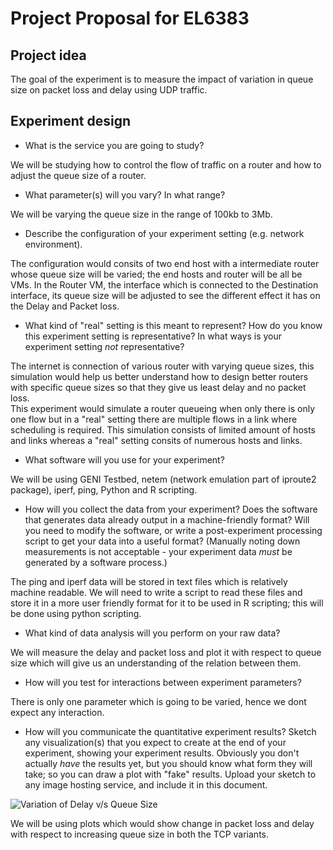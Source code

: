 Project Proposal for EL6383
===========================


## Project idea

The goal of the experiment is to measure the impact of variation in queue size on packet loss and delay using UDP traffic. 
 
## Experiment design

* What is the service you are going to study?

We will be studying how to control the flow of traffic on a router and how to adjust the queue size of a router.   

* What parameter(s) will you vary? In what range?

We will be varying the queue size in the range of 100kb to 3Mb.   

* Describe the configuration of your experiment setting (e.g. network environment).

The configuration would consits of two end host with a intermediate router whose queue size will be varied; the end hosts and router will be all be VMs. In the Router VM, the interface which is connected to the Destination interface, its queue size will be adjusted to see the different effect it has on the Delay and Packet loss.    

* What kind of "real" setting is this meant to represent? How do you know this experiment setting is representative? In what ways is your experiment setting *not* representative?

The internet is connection of various router with varying queue sizes, this simulation would help us better understand how to design better routers with specific queue sizes so that they give us least delay and no packet loss.   
This experiment would simulate a router queueing when only there is only one flow but in a "real" setting there are multiple flows in a link where scheduling is required. This simulation consists of limited amount of hosts and links whereas a "real" setting consits of numerous hosts and links.

* What software will you use for your experiment?

We will be using GENI Testbed, netem (network emulation part of iproute2 package), iperf, ping, Python and R scripting. 

* How will you collect the data from your experiment? Does the software that generates data already output in a machine-friendly format? Will you need to modify the software, or write a post-experiment processing script to get your data into a useful format? (Manually noting down measurements is not acceptable - your experiment data *must* be generated by a software process.)

The ping and iperf data will be stored in text files which is relatively machine readable. We will need to write a script to read these files and store it in a more user friendly format for it to be used in R scripting; this will be done using python scripting. 

* What kind of data analysis will you perform on your raw data?

We will measure the delay and packet loss and plot it with respect to queue size which will give us an understanding of the relation between them. 

* How will you test for interactions between experiment parameters?

There is only one parameter which is going to be varied, hence we dont expect any interaction.  

* How will you communicate the quantitative experiment results? Sketch any visualization(s) that you expect to create at the end of your experiment, showing your experiment results. Obviously you don't actually *have* the results yet, but you should know what form they will take; so you can draw a plot with "fake" results. Upload your sketch to any image hosting service, and include it in this document.

![Variation of Delay v/s Queue Size](http://s11.postimg.org/eavqahp1v/Delay_Queue_Size.jpg)

We will be using plots which would show change in packet loss and delay with respect to increasing queue size in both the TCP variants.

